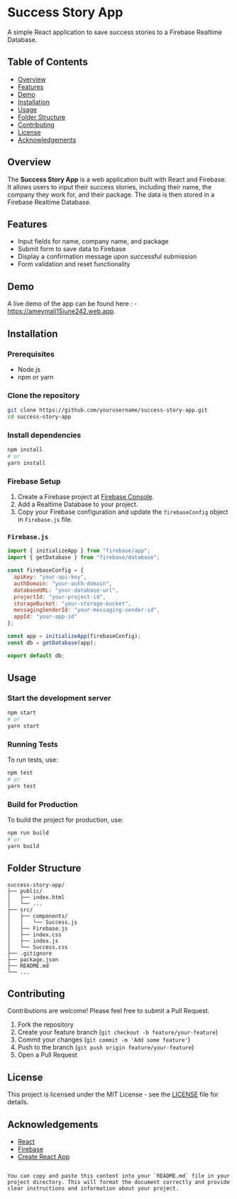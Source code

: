 
# Success Story App

A simple React application to save success stories to a Firebase Realtime Database.

## Table of Contents
- [Overview](#overview)
- [Features](#features)
- [Demo](#demo)
- [Installation](#installation)
- [Usage](#usage)
- [Folder Structure](#folder-structure)
- [Contributing](#contributing)
- [License](#license)
- [Acknowledgements](#acknowledgements)

## Overview

The **Success Story App** is a web application built with React and Firebase. It allows users to input their success stories, including their name, the company they work for, and their package. The data is then stored in a Firebase Realtime Database.

## Features

- Input fields for name, company name, and package
- Submit form to save data to Firebase
- Display a confirmation message upon successful submission
- Form validation and reset functionality

## Demo

A live demo of the app can be found here : -  https://ameymali15june242.web.app.

## Installation

### Prerequisites

- Node.js
- npm or yarn

### Clone the repository

```bash
git clone https://github.com/yourusername/success-story-app.git
cd success-story-app
```

### Install dependencies

```bash
npm install
# or
yarn install
```

### Firebase Setup

1. Create a Firebase project at [Firebase Console](https://console.firebase.google.com/).
2. Add a Realtime Database to your project.
3. Copy your Firebase configuration and update the `firebaseConfig` object in `Firebase.js` file.

### `Firebase.js`

```javascript
import { initializeApp } from "firebase/app";
import { getDatabase } from "firebase/database";

const firebaseConfig = {
  apiKey: "your-api-key",
  authDomain: "your-auth-domain",
  databaseURL: "your-database-url",
  projectId: "your-project-id",
  storageBucket: "your-storage-bucket",
  messagingSenderId: "your-messaging-sender-id",
  appId: "your-app-id"
};

const app = initializeApp(firebaseConfig);
const db = getDatabase(app);

export default db;
```

## Usage

### Start the development server

```bash
npm start
# or
yarn start
```

### Running Tests

To run tests, use:

```bash
npm test
# or
yarn test
```

### Build for Production

To build the project for production, use:

```bash
npm run build
# or
yarn build
```

## Folder Structure

```
success-story-app/
├── public/
│   ├── index.html
│   └── ...
├── src/
│   ├── components/
│   │   └── Success.js
│   ├── Firebase.js
│   ├── index.css
│   ├── index.js
│   └── Success.css
├── .gitignore
├── package.json
├── README.md
└── ...
```

## Contributing

Contributions are welcome! Please feel free to submit a Pull Request.

1. Fork the repository
2. Create your feature branch (`git checkout -b feature/your-feature`)
3. Commit your changes (`git commit -m 'Add some feature'`)
4. Push to the branch (`git push origin feature/your-feature`)
5. Open a Pull Request

## License

This project is licensed under the MIT License - see the [LICENSE](LICENSE) file for details.

## Acknowledgements

- [React](https://reactjs.org/)
- [Firebase](https://firebase.google.com/)
- [Create React App](https://github.com/facebook/create-react-app)
```

You can copy and paste this content into your `README.md` file in your project directory. This will format the document correctly and provide clear instructions and information about your project.
